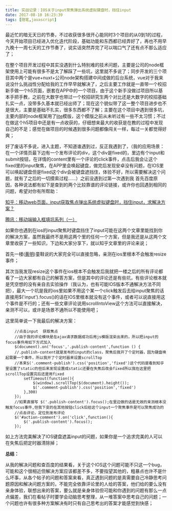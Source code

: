 ```yaml
---
title: 实战记录：IOS关于input聚焦弹出系统虚拟键盘时，挡住input
date: 2017-08-10 16:23:39
tags: [随笔,javascript]
---
```


​	最近忙的暗无天日的节奏，不过收获很多很开心能同时3个项目的从0到1的过程，今天开始项目已经进入优化迭代阶段，基础功能和东西都已经弄好了，再也不用早九晚十一周七天的工作节奏了，说实话突然弄完了可以喘口气了还有点不那么适应了；

​	在整个项目开发过程中其实没遇到什么特别难的技术问题，主要是公司的node框架使用上可能有很多不是太了解踩了一些坑，这里就不多说了；同步开发的三个项目其中两个是vue+nuxt+公司node架构搭建中间成做的后台系统，vue对于我来说没什么挑战性分配给我的工作早早就解决了，之后主要工作就是一直带一个校招新手做一个h5页面，嵌套在APP中的一个项目，由于这个新手没做过项目所以基本手把手教，之前在大数字也带过一个校招研究生两个对比还是大数字的校招基础扎实一点，没带多久基本就已经出师了；现在这个貌似带了这一整个项目进步也不是很大，主要是基础不扎实，很多东西都不了解；主要在这个项目中遇到很多坑，主要内部的node框架用了[lite](http://www.xidea.org/lite/index.html)模版，这个模版之前从未听过有一些不太习惯；不过在做这个h5项目中还是有一点收获的，仔细想来最大的收获是在教的过程中发现自己的不足；感觉在做项目的时候遇到很多问题都像闯关一样，每过一关都觉得好爽；

​	好了废话不多说，进入主题，不知道谁遇到过，反正我遇到了，（我的应用场景：在一个详情页最下边有一个发布评论的div，这个div是fixed的，里边有个input和submit按钮，在详情的content里有一个评论的click事件，点击后我会让这个fixed里的input聚焦，在APP里会唤起键盘，做完后发现安卓没有问题，在IOS里可以唤起键盘但是fixed这个div会被键盘遮挡住，体验不好，所以需要解决这个问题，就有了之后的一切摸索过程……）之前没遇到过第一次遇到我 首先百度原因，各种说法都有如下是查到的两个比较靠谱的评论链接，或许你也回遇到相同的问题，希望对你有所帮助：

<!--more-->

[知乎：移动web页面，input获取焦点弹出系统虚拟键盘时，挡住input，求解决方案？]()

[腾讯：移动端输入框填坑系列（一）](http://www.alloyteam.com/2017/03/moves-the-input-box-fill-series-a/)

如果你也遇到在ios的input聚焦时键盘挡住了input可能在这两个文章里能找到你的解决方案，虽然我最终不是用这两个里的任何一个方案，但是我还是从这两个文章里收获了一些知识，下边和大家分享下，就以知乎文章里的评论来说；

首先一楼([黄明](https://www.zhihu.com/people/huang-ming-28-61))童鞋说的大家完全可以直接忽略，亲测在ios里根本不会触发resize事件；

其次当我发现resize这个事件在ios根本不会触发后我就把一楼之后的所有评论都看了一边大家都有自己的解答方案，但是其中的评论还是有些坑，有些评论根本就是凭空想的没有亲自去实验操作（我认为，也有可能IOS版本不通解决方法不同把），最大一个坑是我的ios里如果不用这个某一个click触发后去给input聚焦的话直接用$('input').focus()的话在IOS里根本就没有这个事件，或者可以说直接用这个事件是不行的；还有一些文章评论说用scrollIntoView这个方法可以直接解决，亲测不可以，或许是场景不通所以不能使用吧；



这里简单说一下我最后的解决方案：

```
	//点击input  获取焦点
	//由于我的评论模块是在ajax请求数据成功后用js模版渲染出来的，所以把input的focus事件用如下方式加入
    $(document).on('focus','.publish-content',function () {
    //.publish-content就是发布的input的class，聚焦后我开了个定时器，因为键盘唤起需要一个事件，所以我开了个定时器来设置scrollTop
    //本来$('.comment-publish').css('position','fixed')这个代码是看到知乎里设置了static的但后来发现设置成static还要在失焦后改会fixed所以我在这里把		scrollTop设置完后还是用fixed
        setTimeout(function(){
            $(window).scrollTop($(document).height());
            $('.comment-publish').css('position','fixed')
        },300)
    });
	//如果直接写 $('.publish-content').focus();在里边做的话是无效的亲测根本没触发focus事件,但我下变的在其他按钮click后给这个input一个聚焦事件是可以聚焦成功的
    //点击评论，定位到发布评论
    $('#action-comment').on('click',function(){
        $('.publish-content').focus();
    });

```

如上方法完美解决了IOS键盘遮盖input的问题，如果你是一个追求完美的人可以在失焦后把定时器清除掉；

**总结：**

从我的解决问题和查百度的结果看，关于这个IOS这个问题可能不只这一个bug，可能和这个很相近但解决方案应该都差不多，不要指望其他的，粗暴点也许不是什么坏事，从各个帖子的问题和答案来看，真正遇到问题的是真需要自己冷静思考问题原因和解决问题方案的，不能完全依靠评论里的人给的答案，他们给的要么没有亲身体验，联想出来的答案，要么就是亲身体验但可能和你遇到的问题有那么一点点偏差，我们在看帖子时要学会动脑思考整理，从一堆答案中思考自己的问题；一个问题也许有很多种方案解决有时只有自己思考出的答案才能感觉到快感；